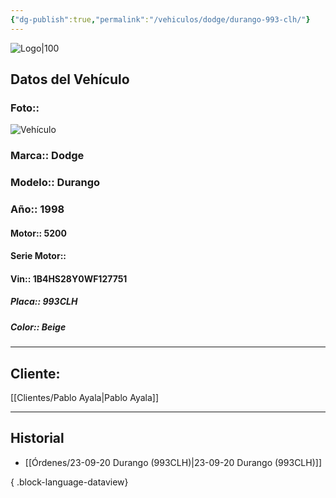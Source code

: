 ```yaml
---
{"dg-publish":true,"permalink":"/vehiculos/dodge/durango-993-clh/"}
---
```


![Logo|100](http://drive.google.com/uc?export=view&id=137fl3TIZ0-PU8b-Pt0bsjclwHub_u78G)

## Datos del Vehículo 
### Foto:: 
![Vehículo](http://drive.google.com/uc?export=view&id=1ahp_OeihzEygLSjYQAjvMEcNuJBNEH4V)

### Marca:: Dodge
### Modelo:: Durango 
### Año:: 1998
#### Motor:: 5200
#### Serie Motor:: 
#### Vin:: 1B4HS28Y0WF127751
##### Placa:: 993CLH
##### Color:: Beige
---

## Cliente:

[[Clientes/Pablo Ayala\|Pablo Ayala]]

---

## Historial

- [[Órdenes/23-09-20 Durango (993CLH)\|23-09-20 Durango (993CLH)]]

{ .block-language-dataview} 